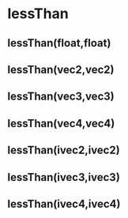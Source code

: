 # lessThan

## lessThan(float,float)

## lessThan(vec2,vec2)

## lessThan(vec3,vec3)

## lessThan(vec4,vec4)

## lessThan(ivec2,ivec2)

## lessThan(ivec3,ivec3)

## lessThan(ivec4,ivec4)

